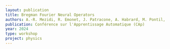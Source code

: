 ```yaml
---
layout: publication
title: Bregman Fourier Neural Operators
authors: A.-R. Mezidi, R. Emonet, J. Patracone, A. Habrard, M. Pontil, S. Salzo and M. Sebban
publication: Conférence sur l'Apprentissage Automatique (CAp)
year: 2024
type: workshop
project: physics
---
```



